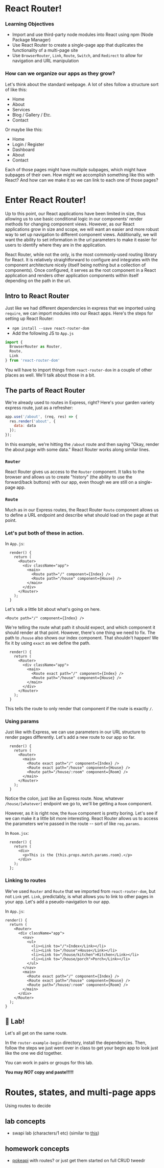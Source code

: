 # React Router!

### Learning Objectives

- Import and use third-party node modules into React using npm (Node Package Manager)
- Use React Router to create a single-page app that duplicates the functionality of a multi-page site
- Use `BrowserRouter`, `Link`, `Route`, `Switch`, and `Redirect` to allow for navigation and URL manipulation

### How can we organize our apps as they grow?

Let's think about the standard webpage. A lot of sites follow a structure sort of like this:

- Home
- About
- Services
- Blog / Gallery / Etc.
- Contact

Or maybe like this:

- Home
- Login / Register
- Dashboard
- About
- Contact

Each of those pages might have multiple subpages, which might have subpages of their own. How might we accomplish something like this with React? And how can we make it so we can link to each one of those pages?

# Enter React Router!

Up to this point, our React applications have been limited in size, thus allowing us to use basic conditional logic in our components' render methods for changing component views. However, as our React applications grow in size and scope, we will want an easier and more robust way to set up navigation to different component views. Additionally, we will want the ability to set information in the url parameters to make it easier for users to identify where they are in the application.

React Router, while not the only, is the most commonly-used routing library for React. It is relatively straightforward to configure and integrates with the component architecture nicely (itself being nothing but a collection of components). Once configured, it serves as the root component in a React application and renders other application components within itself depending on the path in the url.

## Intro to React Router

Just like we had different dependencies in express that we imported using `require`, we can import modules into our React apps. Here's the steps for setting up React Router:

- `npm install --save react-router-dom`
- Add the following JS to `App.js`

```js
import {
  BrowserRouter as Router,
  Route,
  Link
} from 'react-router-dom'
```

You will have to import things from `react-router-dom` in a couple of other places as well. We'll talk about those in a bit.

## The parts of React Router

We're already used to routes in Express, right? Here's your garden variety express route, just as a refresher:

```js
app.use('/about', (req, res) => {
  res.render('about', { 
    data: data 
  });
});
```

In this example, we're hitting the `/about` route and then saying "Okay, render the about page with some data." React Router works along similar lines.

### `Router`

React Router gives us access to the `Router` component. It talks to the browser and allows us to create "history" (the ability to use the forward/back buttons) with our app, even though we are still on a single-page app.

### `Route`

Much as in our Express routes, the React Router `Route` component allows us to define a URL endpoint and describe what should load on the page at that point.

### Let's put both of these in action.

In `App.js`:

```
  render() {
    return (
      <Router>
        <div className="app">
          <main>
            <Route path="/" component={Index} />
            <Route path="/house" component={House} />
          </main>
        </div>
      </Router>
    );
  }
```

Let's talk a little bit about what's going on here. 

```
<Route path="/" component={Index} />
```

We're telling the route what path it should expect, and which component it should render at that point. However, there's one thing we need to fix. The path to `/house` also shows our index component. That shouldn't happen! We fix it by using `exact` as we define the path.

```
  render() {
    return (
      <Router>
        <div className="app">
          <main>
            <Route exact path="/" component={Index} />
            <Route path="/house" component={House} />
          </main>
        </div>
      </Router>
    );
  }
```

This tells the route to only render that component if the route is exactly `/`.

### Using params

Just like with Express, we can use parameters in our URL structure to render pages differently. Let's add a new route to our app so far.

```
  render() {
    return (
      <Router>
        <main>
          <Route exact path="/" component={Index} />
          <Route exact path="/house" component={House} />
          <Route path="/house/:room" component={Room} />
        </main>
      </Router>
    );
  }
```

Notice the colon, just like an Express route. Now, whatever `/house/[whatever]` endpoint we go to, we'll be getting a `Room` component.

However, as it is right now, the `Room` component is pretty boring. Let's see if we can make it a little bit more interesting. React Router allows us to access the parameters we're passed in the route -- sort of like `req.params`. 

In `Room.jsx`:

```
  render() {
    return (
      <div>
        <p>This is the {this.props.match.params.room}.</p>
      </div>
    );
  };
```

### Linking to routes

We've used `Router` and `Route` that we imported from `react-router-dom`, but not `Link` yet. `Link`, predictably, is what allows you to link to other pages in your app. Let's add a pseudo-navigation to our app.

In `App.js`:

```
render() {
  return (
    <Router>
      <div className="app">
        <nav>
          <ul>
            <li><Link to="/">Index</Link></li>
            <li><Link to="/house">House</Link></li>
            <li><Link to="/house/kitchen">Kitchen</Link></li>
            <li><Link to="/house/porch">Porch</Link></li>
          </ul>
        </nav>
        <main>
          <Route exact path="/" component={Index} />
          <Route exact path="/house" component={House} />
          <Route path="/house/:room" component={Room} />
        </main>
      </div>
    </Router>
  );
}
```

## 🚀 Lab!

Let's all get on the same route.

In the  `router-example-begin` directory, install the dependencies. Then, follow the steps we just went over in class to get your begin app to look just like the one we did together.

You can work in pairs or groups for this lab. 

**You may *NOT* copy and paste!!!!!**

# Routes, states, and multi-page apps

Using routes to decide 

## lab concepts

- swapi lab (characters/1 etc) (similar to [this](https://github.com/ga-students/WDI_HAKUNA_MATATA/blob/master/unit02/w06_d04/lab/starwars-routing-lab.md))


## homework concepts

- [pokeapi](https://pokeapi.co/) with routes? or just get them started on full CRUD tweedr